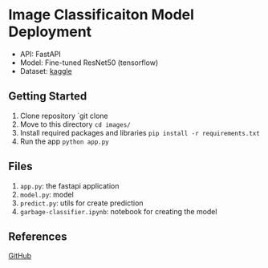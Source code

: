 # Image Classificaiton Model Deployment

-   API: FastAPI
-   Model: Fine-tuned ResNet50 (tensorflow)
-   Dataset: [kaggle](https://www.kaggle.com/datasets/asdasdasasdas/garbage-classification)

## Getting Started

1. Clone repository `git clone
2. Move to this directory `cd images/`
3. Install required packages and libraries `pip install -r requirements.txt`
4. Run the app `python app.py`

## Files

1. `app.py`: the fastapi application
2. `model.py`: model
3. `predict.py`: utils for create prediction
4. `garbage-classifier.ipynb`: notebook for creating the model

## References

[GitHub](https://github.com/bernardcaldas/image-classification-fastapi/tree/main)
